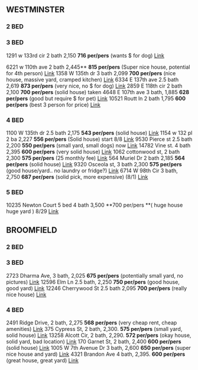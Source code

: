 ## WESTMINSTER 

### 2 BED 

### 3 BED 
1291 w 133rd cir 2 bath 2,150 		**716 per/pers** (wants $ for dog) [Link](https://www.zillow.com/homedetails/1291-W-133rd-Cir-Westminster-CO-80234/12955702_zpid)

6221 w 110th ave 2 bath 2,445**		**815 per/pers** (Super nice house, potential for 4th person) [Link](https://www.zillow.com/homedetails/6221-W-110th-Ave-Westminster-CO-80020/13683430_zpid/)
1358 W 135th dr 3 bath 2,099 		**700 per/pers** (nice house, massive yard, cramped kitchen) [Link](https://www.zillow.com/homedetails/1358-W-135th-Dr-Westminster-CO-80234/12955287_zpid/)
6334 E 137th ave 2.5 bath 2,619		**873 per/pers** (very nice, no $ for dog) [Link](https://www.zillow.com/homedetails/6334-E-137th-Ave-Thornton-CO-80602/58653060_zpid/)
2859 E 118th cir 2 bath 2,100 		**700 per/pers** (solid house) taken 
4648 E 107th ave 3 bath, 1,885		**628 per/pers** (good but require $ for pet) [Link](https://www.zillow.com/homedetails/4648-E-107th-Ave-Thornton-CO-80233/13004841_zpid/)
10521 Routt ln 2 bath 1,795 		**600 per/pers** (best 3 person for price) [Link](https://www.zillow.com/homedetails/10521-Routt-Ln-Westminster-CO-80021/13681257_zpid/)


### 4 BED 
1100 W 135th dr 2.5 bath 2,175 		**543 per/pers** (solid house) [Link](https://www.zillow.com/homedetails/1100-W-135th-Dr-Westminster-CO-80234/12955304_zpid/)
1154 w 132 pl 2 ba 2,227 		**556 per/pers** (Solid house) start 8/8 [Link](https://www.zillow.com/homedetails/1154-W-132nd-Pl-Westminster-CO-80234/12955813_zpid/)
9530 Pierce st 2.5 bath 2,200 **550 per/pers** (small yard, small dogs) now [Link](https://www.zillow.com/homedetails/9530-Pierce-St-Westminster-CO-80021/13690310_zpid/)
14782 Vine st. 4 bath 2,395		**600 per/pers** (very solid house) [Link](https://www.zillow.com/homedetails/14782-Vine-St-Thornton-CO-80602/61506433_zpid/)
1062 cottonwood st, 2 bath 2,300 		**575 per/pers** (25 monthly fee) [Link](https://www.zillow.com/homedetails/1062-Cottonwood-St-Broomfield-CO-80020/60234914_zpid/)
564 Muriel Dr 2 bath 2,185  		**564 per/pers** (solid house) [Link](https://www.zillow.com/homedetails/564-Muriel-Dr-Northglenn-CO-80233/12968608_zpid/)
9320 Osceola st, 3 bath 2,300 		**575 per/pers** (good house/yard.. no laundry or fridge?) [Link](https://www.zillow.com/homedetails/9320-Osceola-St-Westminster-CO-80031/12979572_zpid/)
6714 W 98th Cir 3 bath, 2,750 		**687 per/pers** (solid pick, more expensive) (8/1) [Link](https://www.zillow.com/homedetails/6714-W-98th-Cir-Westminster-CO-80021/13684589_zpid/)

### 5 BED 
10235 Newton Court 5 bed 4 bath 3,500 	**700 per/pers **( huge house huge yard ) 8/29 [Link](https://www.zillow.com/homedetails/10235-Newton-Ct-Westminster-CO-80031/12978507_zpid/)










## BROOMFIELD 

### 2 BED 

### 3 BED 
2723 Dharma Ave, 3 bath, 2,025 		**675 per/pers** (potentially small yard, no pictures) [Link](https://www.zillow.com/homedetails/2723-Dharma-Ave-Broomfield-CO-80020/60232245_zpid/)
12596 Elm Ln 2.5 bath, 2,250  		**750 per/pers** (good house, good yard) [Link](https://www.zillow.com/homedetails/12596-Elm-Ln-Broomfield-CO-80020/60232350_zpid/)
12246 Cherrywood St 2.5 bath 2,095 	**700 per/pers** (really nice house) [Link](https://www.forrent.com/co/broomfield/available-now-3bd-2ba-broomfield-home/46lcdvj)

### 4 BED 
2491 Ridge Drive, 2 bath, 2,275 	**568 per/pers** (very cheap rent, cheap amenities) [Link](https://www.trulia.com/p/co/broomfield/2491-ridge-dr-broomfield-co-80020--1001859329)
375 Cypress St, 2 bath, 2,300. 		**575 per/pers** (small yard, solid house) [Link](https://www.zillow.com/homedetails/375-Cypress-St-Broomfield-CO-80020/60239957_zpid/)
13258 Alcott Cir, 2 bath, 2,290. 	**572 per/pers** (okay house, solid yard, bad location) [Link](https://www.zillow.com/homedetails/13258-Alcott-Cir-Broomfield-CO-80020/60228887_zpid/)
170 Garnet St, 2 bath, 2,400  		**600 per/pers** (solid house) [Link](https://www.zillow.com/homedetails/170-Garnet-St-Broomfield-CO-80020/60238851_zpid/)
1005 W 7th Avenue Dr 3 bath, 2,600 	**650 per/pers** (super nice house and yard) [Link](https://www.zillow.com/homedetails/1005-W-7th-Avenue-Dr-Broomfield-CO-80020/60237532_zpid/)
4321 Brandon Ave 4 bath, 2,395. 	**600 per/pers** (great house, great yard) [Link](https://www.zillow.com/homedetails/4321-Brandon-Ave-Broomfield-CO-80020/60231068_zpid/)





